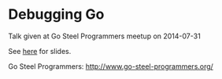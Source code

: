 Debugging Go
=======================================================

Talk given at Go Steel Programmers meetup on 2014-07-31

See [here](http://jszwedko.github.io/gsp-go-debugging) for slides.

Go Steel Programmers: http://www.go-steel-programmers.org/
